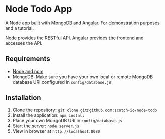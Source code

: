 # Node Todo App

A Node app built with MongoDB and Angular. For demonstration purposes and a tutorial.

Node provides the RESTful API. Angular provides the frontend and accesses the API.





## Requirements

- [Node and npm](http://nodejs.org)
- MongoDB: Make sure you have your own local or remote MongoDB database URI configured in `config/database.js`






## Installation

1. Clone the repository: `git clone git@github.com:scotch-io/node-todo`
2. Install the application: `npm install`
3. Place your own MongoDB URI in `config/database.js`
3. Start the server: `node server.js`
4. View in browser at `http://localhost:8080`
